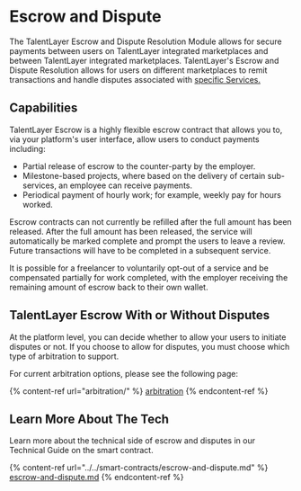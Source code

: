 # Escrow and Dispute

The TalentLayer Escrow and Dispute Resolution Module allows for secure payments between users on TalentLayer integrated marketplaces and between TalentLayer integrated marketplaces. TalentLayer's Escrow and Dispute Resolution allows for users on different marketplaces to remit transactions and handle disputes associated with [specific Services.](../jobs-and-proposals.md)

## Capabilities

TalentLayer Escrow is a highly flexible escrow contract that allows you to, via your platform's user interface, allow users to conduct payments including:&#x20;

* Partial release of escrow to the counter-party by the employer.&#x20;
* Milestone-based projects, where based on the delivery of certain sub-services, an employee can receive payments.
* Periodical payment of hourly work; for example, weekly pay for hours worked.

Escrow contracts can not currently be refilled after the full amount has been released. After the full amount has been released, the service will automatically be marked complete and prompt the users to leave a review. Future transactions will have to be completed in a subsequent service.

It is possible for a freelancer to voluntarily opt-out of a service and be compensated partially for work completed, with the employer receiving the remaining amount of escrow back to their own wallet.

## TalentLayer Escrow With or Without Disputes

At the platform level, you can decide whether to allow your users to initiate disputes or not. If you choose to allow for disputes, you must choose which type of arbitration to support.&#x20;

For current arbitration options, please see the following page:&#x20;

{% content-ref url="arbitration/" %}
[arbitration](arbitration/)
{% endcontent-ref %}

## Learn More About The Tech

Learn more about the technical side of escrow and disputes in our Technical Guide on the smart contract.&#x20;

{% content-ref url="../../smart-contracts/escrow-and-dispute.md" %}
[escrow-and-dispute.md](../../smart-contracts/escrow-and-dispute.md)
{% endcontent-ref %}
